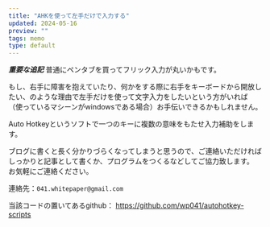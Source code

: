 ```yaml
---
title: "AHKを使って左手だけで入力する"
updated: 2024-05-16
preview: ""
tags: memo
type: default
---
```


***重要な追記***
普通にペンタブを買ってフリック入力が丸いかもです。

もし、右手に障害を抱えていたり、何かをする際に右手をキーボードから開放したい、のような理由で左手だけを使って文字入力をしたいという方がいれば
（使っているマシーンがwindowsである場合）お手伝いできるかもしれません。

Auto Hotkeyというソフトで一つのキーに複数の意味をもたせ入力補助をします。

ブログに書くと長く分かりづらくなってしまうと思うので、ご連絡いただければしっかりと記事として書くか、プログラムをつくるなどしてご協力致します。
お気軽にご連絡ください。

連絡先：`041.whitepaper@gmail.com`

当該コードの置いてあるgithub： https://github.com/wp041/autohotkey-scripts
